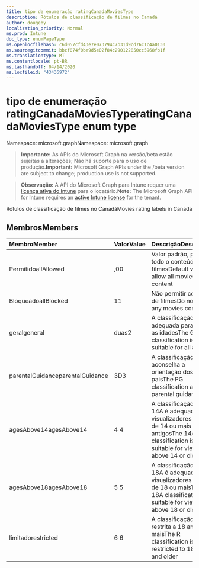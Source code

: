 ```yaml
---
title: tipo de enumeração ratingCanadaMoviesType
description: Rótulos de classificação de filmes no Canadá
author: dougeby
localization_priority: Normal
ms.prod: Intune
doc_type: enumPageType
ms.openlocfilehash: c6d057cfd43e7e073794c7b31d9cd76c1c4a0130
ms.sourcegitcommit: bbcf074f0be9d5e02f84c290122850cc5968fb1f
ms.translationtype: MT
ms.contentlocale: pt-BR
ms.lasthandoff: 04/14/2020
ms.locfileid: "43436972"
---
```

# <a name="ratingcanadamoviestype-enum-type"></a><span data-ttu-id="be540-103">tipo de enumeração ratingCanadaMoviesType</span><span class="sxs-lookup"><span data-stu-id="be540-103">ratingCanadaMoviesType enum type</span></span>

<span data-ttu-id="be540-104">Namespace: microsoft.graph</span><span class="sxs-lookup"><span data-stu-id="be540-104">Namespace: microsoft.graph</span></span>

> <span data-ttu-id="be540-105">**Importante:** As APIs do Microsoft Graph na versão/beta estão sujeitas a alterações; Não há suporte para o uso de produção.</span><span class="sxs-lookup"><span data-stu-id="be540-105">**Important:** Microsoft Graph APIs under the /beta version are subject to change; production use is not supported.</span></span>

> <span data-ttu-id="be540-106">**Observação:** A API do Microsoft Graph para Intune requer uma [licença ativa do Intune](https://go.microsoft.com/fwlink/?linkid=839381) para o locatário.</span><span class="sxs-lookup"><span data-stu-id="be540-106">**Note:** The Microsoft Graph API for Intune requires an [active Intune license](https://go.microsoft.com/fwlink/?linkid=839381) for the tenant.</span></span>

<span data-ttu-id="be540-107">Rótulos de classificação de filmes no Canadá</span><span class="sxs-lookup"><span data-stu-id="be540-107">Movies rating labels in Canada</span></span>

## <a name="members"></a><span data-ttu-id="be540-108">Membros</span><span class="sxs-lookup"><span data-stu-id="be540-108">Members</span></span>
|<span data-ttu-id="be540-109">Membro</span><span class="sxs-lookup"><span data-stu-id="be540-109">Member</span></span>|<span data-ttu-id="be540-110">Valor</span><span class="sxs-lookup"><span data-stu-id="be540-110">Value</span></span>|<span data-ttu-id="be540-111">Descrição</span><span class="sxs-lookup"><span data-stu-id="be540-111">Description</span></span>|
|:---|:---|:---|
|<span data-ttu-id="be540-112">Permitido</span><span class="sxs-lookup"><span data-stu-id="be540-112">allAllowed</span></span>|<span data-ttu-id="be540-113">,0</span><span class="sxs-lookup"><span data-stu-id="be540-113">0</span></span>|<span data-ttu-id="be540-114">Valor padrão, permitir todo o conteúdo de filmes</span><span class="sxs-lookup"><span data-stu-id="be540-114">Default value, allow all movies content</span></span>|
|<span data-ttu-id="be540-115">Bloqueado</span><span class="sxs-lookup"><span data-stu-id="be540-115">allBlocked</span></span>|<span data-ttu-id="be540-116">1</span><span class="sxs-lookup"><span data-stu-id="be540-116">1</span></span>|<span data-ttu-id="be540-117">Não permitir conteúdo de filmes</span><span class="sxs-lookup"><span data-stu-id="be540-117">Do not allow any movies content</span></span>|
|<span data-ttu-id="be540-118">geral</span><span class="sxs-lookup"><span data-stu-id="be540-118">general</span></span>|<span data-ttu-id="be540-119">duas</span><span class="sxs-lookup"><span data-stu-id="be540-119">2</span></span>|<span data-ttu-id="be540-120">A classificação G é adequada para todas as idades</span><span class="sxs-lookup"><span data-stu-id="be540-120">The G classification is suitable for all ages</span></span>|
|<span data-ttu-id="be540-121">parentalGuidance</span><span class="sxs-lookup"><span data-stu-id="be540-121">parentalGuidance</span></span>|<span data-ttu-id="be540-122">3D</span><span class="sxs-lookup"><span data-stu-id="be540-122">3</span></span>|<span data-ttu-id="be540-123">A classificação PG aconselha a orientação dos pais</span><span class="sxs-lookup"><span data-stu-id="be540-123">The PG classification advises parental guidance</span></span>|
|<span data-ttu-id="be540-124">agesAbove14</span><span class="sxs-lookup"><span data-stu-id="be540-124">agesAbove14</span></span>|<span data-ttu-id="be540-125">4 </span><span class="sxs-lookup"><span data-stu-id="be540-125">4</span></span>|<span data-ttu-id="be540-126">A classificação do 14A é adequada para visualizadores acima de 14 ou mais antigos</span><span class="sxs-lookup"><span data-stu-id="be540-126">The 14A classification is suitable for viewers above 14 or older</span></span>|
|<span data-ttu-id="be540-127">agesAbove18</span><span class="sxs-lookup"><span data-stu-id="be540-127">agesAbove18</span></span>|<span data-ttu-id="be540-128">5 </span><span class="sxs-lookup"><span data-stu-id="be540-128">5</span></span>|<span data-ttu-id="be540-129">A classificação do 18A é adequada para visualizadores acima de 18 ou mais</span><span class="sxs-lookup"><span data-stu-id="be540-129">The 18A classification is suitable for viewers above 18 or older</span></span>|
|<span data-ttu-id="be540-130">limitado</span><span class="sxs-lookup"><span data-stu-id="be540-130">restricted</span></span>|<span data-ttu-id="be540-131">6 </span><span class="sxs-lookup"><span data-stu-id="be540-131">6</span></span>|<span data-ttu-id="be540-132">A classificação R é restrita a 18 anos e mais</span><span class="sxs-lookup"><span data-stu-id="be540-132">The R classification is restricted to 18 years and older</span></span>|



